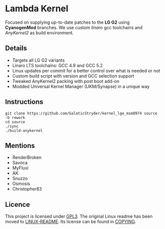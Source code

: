 Lambda Kernel
==========================

Focused on supplying up-to-date patches to the **LG G2** using **CyanogenMod** branches. We use custom _linaro_ gcc toolchains and _AnyKernel2_ as build environment.

Details
-------------------------

- Targets all LG G2 variants
- Linaro LTS toolchains: GCC 4.9 and GCC 5.2
- Linux updates per commit for a better control over what is needed or not
- Custom build script with version and GCC selection support
- Tweaked AnyKernel2 packing with post boot add-on
- Modded Universal Kernel Manager (UKM/Synapse) in a unique way

Instructions
-------------------------

	git clone https://github.com/GalaticStryder/kernel_lge_msm8974 source -b rework
	cd source
	./sync
	./build-anykernel

Mentions
-------------------------

- RenderBroken
- Savoca
- MyFluxi
- AK
- Snuzzo
- Osmosis
- Christopher83

Licence
-------------------------

This project is licensed under [GPL3](gpl-3.0.md).
The original Linux readme has been moved to [LINUX-README](LINUX-README). Its license can be found in [COPYING](COPYING).
